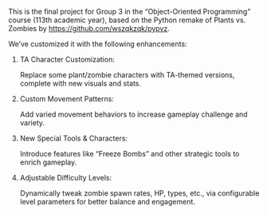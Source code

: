 This is the final project for Group 3 in the “Object-Oriented Programming” course (113th academic year), based on the Python remake of Plants vs. Zombies by https://github.com/wszqkzqk/pypvz. 

We’ve customized it with the following enhancements:

 1. TA Character Customization:
 
    Replace some plant/zombie characters with TA-themed versions, complete with new visuals and stats.

 2. Custom Movement Patterns:
 
    Add varied movement behaviors to increase gameplay challenge and variety.

 3. New Special Tools & Characters:
 
    Introduce features like “Freeze Bombs” and other strategic tools to enrich gameplay.

 4. Adjustable Difficulty Levels:
 
    Dynamically tweak zombie spawn rates, HP, types, etc., via configurable level parameters for better balance and engagement.
